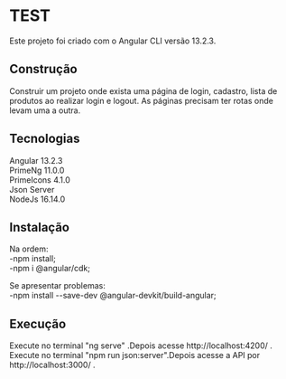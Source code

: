 # TEST

Este projeto foi criado com o Angular CLI versão 13.2.3.

## Construção
Construir um projeto onde exista uma página de login, cadastro, lista de produtos ao realizar login e logout. As páginas precisam ter rotas onde levam uma a outra.

## Tecnologias
 Angular 13.2.3<br />
 PrimeNg 11.0.0<br />
 PrimeIcons 4.1.0<br />
 Json Server<br />
 NodeJs 16.14.0<br />
 
## Instalação
Na ordem:<br />
 -npm install; <br />
 -npm i @angular/cdk; <br />
         
Se apresentar problemas:<br />
 -npm install --save-dev @angular-devkit/build-angular;
         
## Execução
Execute no terminal "ng serve" .Depois acesse http://localhost:4200/ . <br />
Execute no terminal "npm run json:server".Depois acesse a API por http://localhost:3000/ .


